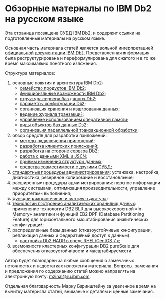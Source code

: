 # Обзорные материалы по IBM Db2 на русском языке

Эта страница посвящена СУБД IBM Db2, и содержит ссылки на
подготовленные материалы на русском языке.

Основная часть материала статей является вольной интерпретацией
[официальной документации IBM Db2](https://www.ibm.com/support/knowledgecenter/SSEPGG_11.5.0/com.ibm.db2.luw.welcome.doc/doc/welcome.html).
Представленная информация была реструктурирована и переформулирована
для сжатого и в то же время максимально понятного изложения.

Структура материалов:
1. основные понятия и архитектура IBM Db2:
    * [семейство продуктов IBM Db2](Db2ProductFamily);
    * [функциональные возможности IBM Db2](Db2Functions);
    * [структура сервера баз данных Db2](Db2Server);
    * [параметры конфигурации Db2](Db2Parameters);
    * [организация хранения и кэширования данных](Db2Storage);
    * [ведение журнала транзакций](Db2Log);
    * [управление использованием оперативной памяти](Db2Memory);
    * [виды объектов баз данных Db2](Db2Objects);
    * [организация параллельной транзакционной обработки](Db2Concurrent);
1. обзор средств для разработки приложений:
    * [методы подключения приложений](Db2AppConnect);
    * [разработка клиентских приложений](Db2DevClients);
    * [разработка на стороне сервера Db2](Db2DevRoutines);
    * [работа с данными XML и JSON](Db2XmlJson);
    * [приёмы изменения структуры данных](Db2AlteringTables);
    * [средства совместимости с другими СУБД](Db2Compat);
1. [стандартные процедуры администрирования](/zinal/Db2-Russian/wiki/Db2OverviewP03):
   установка, настройка, диагностика, резервное копирование и восстановление;
1. расширенные процедуры администрирования: перенос информации между системами, оптимизация производительности,
   управление приоритетами выполнения;
1. [функции разграничения и контроля доступа](/zinal/Db2-Russian/wiki/Db2OverviewP05);
1. [технологии построения аналитических хранилищ данных](/zinal/Db2-Russian/wiki/Db2OverviewP06):
   применение технологии DB2 BLU для высокоскоростной «In-Memory» аналитики
   и функций DB2 DPF (Database Partitioning Feature) для горизонтального
   масштабирования аналитических конфигураций;
1. распределенные базы данных (отказоустойчивые конфигурации,
   репликация данных и федеративный доступ к данным):
    * [настройка Db2 HADR в среде RHEL/CentOS 7.x](Db2HadrCentOs7);
1. возможности кластерных конфигурации DB2 pureScale для обеспечения отказоустойчивости и масштабируемости.

Автор будет благодарен за любые сообщения о замечанных неточностях и
недостатках изложения материала. Вопросы, замечания и предложения по
содержанию статей можно направлять на электронную почту:
<mzinal@ru.ibm.com>.

Отдельная благодарность Марку Баринштейну за уделенное время на
вычитку материала статей, внимание к деталям и ценные замечания.

